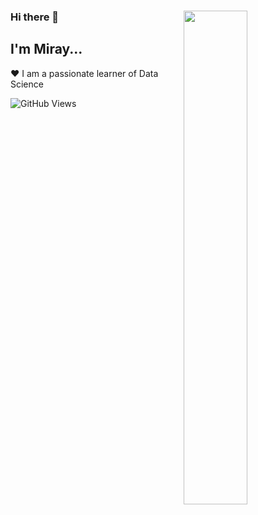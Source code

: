 
<div class='container'>
<div><img align='right' style="height: auto; width: 45%; class="img" src="https://github-readme-stats.vercel.app/api?username=miraytopal&theme=radical&show_icons=true&include_all_commits=true&hide_border=true" /></div>

### Hi there 👋 
I'm Miray...
--

:heart: I am a passionate learner of Data Science


![GitHub Views](https://komarev.com/ghpvc/?username=miraytopal&color=db5a6b)


<!--

#### Connect with me:

[![Linkedin]( https://img.shields.io/badge/linkedin-%230077B5.svg?style=for-the-badge&logo=linkedin&logoColor=white>)](https://www.linkedin.com/in/miray-topal/)
&nbsp;

[![Gmail](https://img.shields.io/badge/Gmail-D14836?style=for-the-badge&logo=gmail&logoColor=white)](https://www.miraytopal92@gmail.com/)
[![Gmail](https://img.shields.io/badge/Gmail-EA4335.svg?style=for-the-badge&logo=Gmail&logoColor=white)](miraytopal92@gmail.com)

[![Linkedin](https://i.stack.imgur.com/gVE0j.png)](https://www.linkedin.com/in/miray-topal/)
**miraytopal/miraytopal** is a ✨ _special_ ✨ repository because its `README.md` (this file) appears on your GitHub profile.

Here are some ideas to get you started:

- 🔭 I’m currently working on ...
- 🌱 I’m currently learning ...
- 👯 I’m looking to collaborate on ...
- 🤔 I’m looking for help with ...
- 💬 Ask me about ...
- 📫 How to reach me: ...
- 😄 Pronouns: ...
- ⚡ Fun fact: ...
![Visitor Count](https://profile-counter.glitch.me/{miraytopal}/count.svg)

![Visitor Count](https://profile-counter.glitch.me/{miraytopal}/count.svg)
-->






